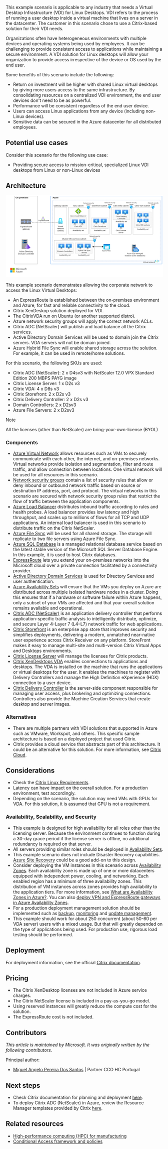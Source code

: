 This example scenario is applicable to any industry that needs a Virtual Desktop Infrastructure (VDI) for Linux Desktops. VDI refers to the process of running a user desktop inside a virtual machine that lives on a server in the datacenter. The customer in this scenario chose to use a Citrix-based solution for their VDI needs.

Organizations often have heterogeneous environments with multiple devices and operating systems being used by employees. It can be challenging to provide consistent access to applications while maintaining a secure environment. A VDI solution for Linux desktops will allow your organization to provide access irrespective of the device or OS used by the end user.

Some benefits of this scenario include the following:

- Return on investment will be higher with shared Linux virtual desktops by giving more users access to the same infrastructure. By consolidating resources on a centralized VDI environment, the end user devices don't need to be as powerful.
- Performance will be consistent regardless of the end user device.
- Users can access Linux applications from any device (including non-Linux devices).
- Sensitive data can be secured in the Azure datacenter for all distributed employees.

## Potential use cases

Consider this scenario for the following use case:

- Providing secure access to mission-critical, specialized Linux VDI desktops from Linux or non-Linux devices

## Architecture

[![Diagram of Virtual Desktop Infrastructure architecture](./media/azure-citrix-sample-diagram.png "Architecture Diagram")](./media/azure-citrix-sample-diagram.png#lightbox)

This example scenario demonstrates allowing the corporate network to access the Linux Virtual Desktops:

- An ExpressRoute is established between the on-premises environment and Azure, for fast and reliable connectivity to the cloud.
- Citrix XenDeskop solution deployed for VDI.
- The CitrixVDA run on Ubuntu (or another supported distro).
- Azure network security groups will apply the correct network ACLs.
- Citrix ADC (NetScaler) will publish and load balance all the Citrix services.
- Active Directory Domain Services will be used to domain join the Citrix servers. VDA servers will not be domain joined.
- Azure Hybrid File Sync will enable shared storage across the solution. For example, it can be used in remote/home solutions.

For this scenario, the following SKUs are used:

- Citrix ADC (NetScaler): 2 x D4sv3 with NetScaler 12.0 VPX Standard Edition 200 MBPS PAYG image
- Citrix License Server: 1 x D2s v3
- Citrix VDA: 4 x D8s v3
- Citrix Storefront: 2 x D2s v3
- Citrix Delivery Controller: 2 x D2s v3
- Domain Controllers: 2 x D2sv3
- Azure File Servers: 2 x D2sv3

> [!NOTE]
> All the licenses (other than NetScaler) are bring-your-own-license (BYOL)

### Components

- [Azure Virtual Network](/azure/virtual-network/virtual-networks-overview) allows resources such as VMs to securely communicate with each other, the internet, and on-premises networks. Virtual networks provide isolation and segmentation, filter and route traffic, and allow connection between locations. One virtual network will be used for all resources in this scenario.
- [Network security groups](/azure/virtual-network/security-overview) contain a list of security rules that allow or deny inbound or outbound network traffic based on source or destination IP address, port, and protocol. The virtual networks in this scenario are secured with network security group rules that restrict the flow of traffic between the application components.
- [Azure Load Balancer](/azure/application-gateway/overview) distributes inbound traffic according to rules and health probes. A load balancer provides low latency and high throughput, and scales up to millions of flows for all TCP and UDP applications. An internal load balancer is used in this scenario to distribute traffic on the Citrix NetScaler.
- [Azure File Sync](/azure/storage/file-sync/file-sync-planning) will be used for all shared storage. The storage will replicate to two file servers using Azure File Sync.
- [Azure SQL Database](/azure/sql-database/sql-database-technical-overview) is a managed relational database service based on the latest stable version of the Microsoft SQL Server Database Engine. In this example, it is used to host Citrix databases.
- [ExpressRoute](/azure/expressroute/expressroute-introduction) lets you extend your on-premises networks into the Microsoft cloud over a private connection facilitated by a connectivity provider.
- [Active Directory Domain Services](/windows-server/identity/ad-ds/get-started/virtual-dc/active-directory-domain-services-overview) is used for Directory Services and user authentication.
- [Azure Availability Sets](/azure/virtual-machines/windows/tutorial-availability-sets) will ensure that the VMs you deploy on Azure are distributed across multiple isolated hardware nodes in a cluster. Doing this ensures that if a hardware or software failure within Azure happens, only a subset of your VMs are affected and that your overall solution remains available and operational.
- [Citrix ADC (NetScaler)](https://www.citrix.com/products/citrix-adc) is an application delivery controller that performs application-specific traffic analysis to intelligently distribute, optimize, and secure Layer 4-Layer 7 (L4–L7) network traffic for web applications.
- [Citrix Storefront](https://www.citrix.com/products/citrix-virtual-apps-and-desktops/citrix-storefront.html) is an enterprise app store that improves security and simplifies deployments, delivering a modern, unmatched near-native user experience across Citrix Receiver on any platform. StoreFront makes it easy to manage multi-site and multi-version Citrix Virtual Apps and Desktops environments.
- [Citrix License Server](https://www.citrix.com/buy/licensing/overview.html) will manage the licenses for Citrix products.
- [Citrix XenDesktops VDA](https://docs.citrix.com/en-us/citrix-virtual-apps-desktops-service) enables connections to applications and desktops. The VDA is installed on the machine that runs the applications or virtual desktops for the user. It enables the machines to register with Delivery Controllers and manage the High Definition eXperience (HDX) connection to a user device.
- [Citrix Delivery Controller](https://docs.citrix.com/en-us/xenapp-and-xendesktop/7-15-ltsr/manage-deployment/delivery-controllers) is the server-side component responsible for managing user access, plus brokering and optimizing connections. Controllers also provide the Machine Creation Services that create desktop and server images.

### Alternatives

- There are multiple partners with VDI solutions that supported in Azure such as VMware, Workspot, and others. This specific sample architecture is based on a deployed project that used Citrix.
- Citrix provides a cloud service that abstracts part of this architecture. It could be an alternative for this solution. For more information, see [Citrix Cloud](https://www.citrix.com/products/citrix-cloud).

## Considerations

- Check the [Citrix Linux Requirements](https://docs.citrix.com/en-us/linux-virtual-delivery-agent/current-release/system-requirements).
- Latency can have impact on the overall solution. For a production environment, test accordingly.
- Depending on the scenario, the solution may need VMs with GPUs for VDA. For this solution, it is assumed that GPU is not a requirement.

### Availability, Scalability, and Security

- This example is designed for high availability for all roles other than the licensing server. Because the environment continues to function during a 30-day grace period if the license server is offline, no additional redundancy is required on that server.
- All servers providing similar roles should be deployed in [Availability Sets](/azure/virtual-machines/windows/manage-availability#configure-multiple-virtual-machines-in-an-availability-set-for-redundancy).
- This example scenario does not include Disaster Recovery capabilities. [Azure Site Recovery](/azure/site-recovery/site-recovery-overview) could be a good add-on to this design.
- Consider deploying the VM instances in this scenario across [Availability Zones](/azure/availability-zones/az-overview). Each availability zone is made up of one or more datacenters equipped with independent power, cooling, and networking. Each enabled region has a minimum of three availability zones. This distribution of VM instances across zones provides high availability to the application tiers. For more information, see [What are Availability Zones in Azure?](/azure/availability-zones/az-overview). You can also [deploy VPN and ExpressRoute gateways in Azure Availability Zones](/azure/vpn-gateway/about-zone-redundant-vnet-gateways).
- For a production deployment management solution should be implemented such as [backup](/azure/backup/backup-introduction-to-azure-backup), [monitoring](/azure/monitoring-and-diagnostics/monitoring-overview) and [update management](/azure/automation/update-management/overview).
- This example should work for about 250 concurrent (about 50-60 per VDA server) users with a mixed usage. But that will greatly depended on the type of applications being used. For production use, rigorous load testing should be performed.

## Deployment

For deployment information, see the official [Citrix documentation](https://docs.citrix.com/en-us/citrix-virtual-apps-desktops/install-configure.html).

## Pricing

- The Citrix XenDesktop licenses are not included in Azure service charges.
- The Citrix NetScaler license is included in a pay-as-you-go model.
- Using reserved instances will greatly reduce the compute cost for the solution.
- The ExpressRoute cost is not included.

## Contributors

*This article is maintained by Microsoft. It was originally written by the following contributors.*

Principal author:

* [Miguel Angelo Pereira Dos Santos](/) | Partner CCO HC Portugal

## Next steps

- Check Citrix documentation for planning and deployment [here](https://docs.citrix.com/en-us/citrix-virtual-apps-desktops/install-configure).
- To deploy Citrix ADC (NetScaler) in Azure, review the Resource Manager templates provided by Citrix [here](https://github.com/citrix/netscaler-azure-templates).

## Related resources

- [High-performance computing (HPC) for manufacturing](https://docs.microsoft.com/azure/architecture/industries/manufacturing/compute-manufacturing-overview)
- [Conditional Access framework and policies](https://docs.microsoft.com/azure/architecture/guide/security/conditional-access-framework)
